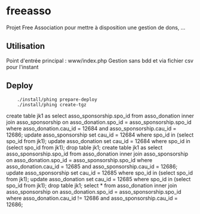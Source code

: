 # freeasso
Projet Free Association pour mettre à disposition une gestion de dons, ...

## Utilisation

Point d'entrée principal : www/index.php
Gestion sans bdd et via fichier csv pour l'instant

## Deploy

```
    ./install/phing prepare-deploy
    ./install/phing create-tgz
```

create table jk1 as
select asso_sponsorship.spo_id
from asso_donation inner join asso_sponsorship
on asso_donation.spo_id = asso_sponsorship.spo_id
where asso_donation.cau_id = 12684
and asso_sponsorship.cau_id = 12686;
update asso_sponsorship set cau_id = 12684 where spo_id in (select spo_id from jk1);
update asso_donation set cau_id = 12684 where spo_id in (select spo_id from jk1);
drop table jk1;
create table jk1 as
select asso_sponsorship.spo_id
from asso_donation inner join asso_sponsorship
on asso_donation.spo_id = asso_sponsorship.spo_id
where asso_donation.cau_id = 12685
and asso_sponsorship.cau_id = 12686;
update asso_sponsorship set cau_id = 12685 where spo_id in (select spo_id from jk1);
update asso_donation set cau_id = 12685 where spo_id in (select spo_id from jk1);
drop table jk1;
select *
from asso_donation inner join asso_sponsorship
on asso_donation.spo_id = asso_sponsorship.spo_id
where asso_donation.cau_id != 12686
and asso_sponsorship.cau_id = 12686;